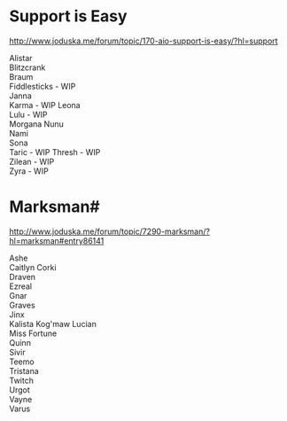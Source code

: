 Support is Easy
===================

http://www.joduska.me/forum/topic/170-aio-support-is-easy/?hl=support

Alistar		
Blitzcrank	
Braum		
Fiddlesticks - WIP	
Janna	
Karma - WIP	
Leona	
Lulu - WIP	
Morgana	
Nunu	
Nami	
Sona	
Taric - WIP	
Thresh - WIP	
Zilean - WIP	
Zyra - WIP	

Marksman#
===================

http://www.joduska.me/forum/topic/7290-marksman/?hl=marksman#entry86141

Ashe	
Caitlyn	
Corki	
Draven	
Ezreal	
Gnar	
Graves	
Jinx	
Kalista	
Kog'maw	
Lucian	
Miss Fortune	
Quinn	
Sivir	
Teemo	
Tristana	
Twitch	
Urgot	
Vayne	
Varus	